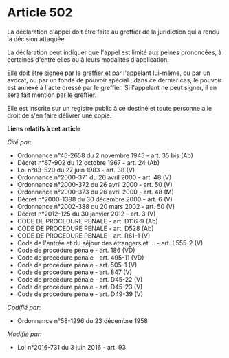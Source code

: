 # Article 502

La déclaration d'appel doit être faite au greffier de la juridiction qui a rendu la décision attaquée.

La déclaration peut indiquer que l'appel est limité aux peines prononcées, à certaines d'entre elles ou à leurs modalités
d'application.  

Elle doit être signée par le greffier et par l'appelant lui-même, ou par un avocat, ou par un fondé de pouvoir spécial ; dans
ce dernier cas, le pouvoir est annexé à l'acte dressé par le greffier. Si l'appelant ne peut signer, il en sera fait mention
par le greffier.

Elle est inscrite sur un registre public à ce destiné et toute personne a le droit de s'en faire délivrer une copie.

**Liens relatifs à cet article**

_Cité par_:

  - Ordonnance n°45-2658 du 2 novembre 1945 - art. 35 bis (Ab)
  - Décret n°67-902 du 12 octobre 1967 - art. 24 (Ab)
  - Loi n°83-520 du 27 juin 1983 - art. 38 (V)
  - Ordonnance n°2000-371 du 26 avril 2000 - art. 48 (V)
  - Ordonnance n°2000-372 du 26 avril 2000 - art. 50 (V)
  - Ordonnance n°2000-373 du 26 avril 2000 - art. 48 (M)
  - Décret n°2000-1388 du 30 décembre 2000 - art. 6 (V)
  - Ordonnance n°2002-388 du 20 mars 2002 - art. 50 (V)
  - Décret n°2012-125 du 30 janvier 2012 - art. 3 (V)
  - CODE DE PROCEDURE PENALE - art. D116-9 (Ab)
  - CODE DE PROCEDURE PENALE - art. D528 (Ab)
  - CODE DE PROCEDURE PENALE - art. R61-1 (V)
  - Code de l'entrée et du séjour des étrangers et ... - art. L555-2 (V)
  - Code de procédure pénale - art. 186 (VD)
  - Code de procédure pénale - art. 495-11 (VD)
  - Code de procédure pénale - art. 505-1 (V)
  - Code de procédure pénale - art. 847 (V)
  - Code de procédure pénale - art. D45-22 (V)
  - Code de procédure pénale - art. D45-23 (V)
  - Code de procédure pénale - art. D49-39 (V)

_Codifié par_:

  - Ordonnance n°58-1296 du 23 décembre 1958

_Modifié par_:

  - Loi n°2016-731 du 3 juin 2016 - art. 93
